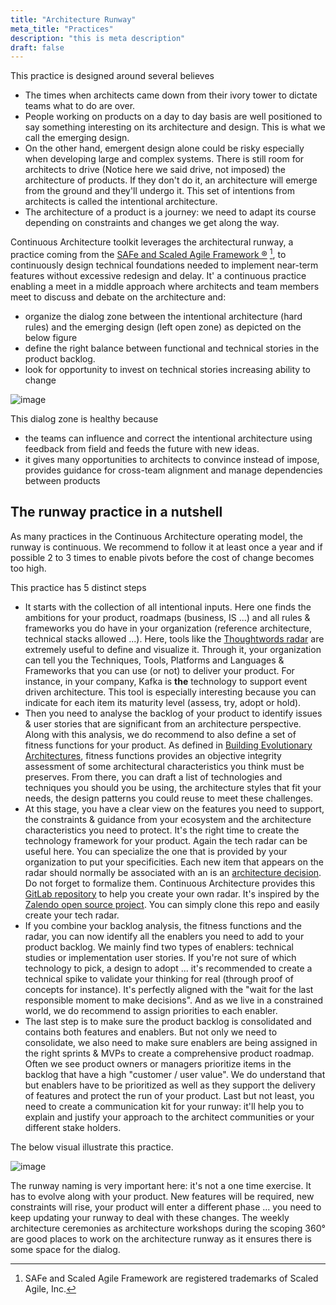 ```yaml
---
title: "Architecture Runway"
meta_title: "Practices"
description: "this is meta description"
draft: false
---
```


This practice is designed around several believes

* The times when architects came down from their ivory tower to dictate teams what to do are over.
* People working on products on a day to day basis are well positioned to say something interesting on its architecture and design. This is what we call the emerging design.
* On the other hand, emergent design alone could be risky especially when developing large and complex systems. There is still room for architects to drive (Notice here we said drive, not imposed) the architecture of products. If they don't do it, an architecture will emerge from the ground and they'll undergo it. This set of intentions from architects is called the intentional architecture.
* The architecture of a product is a journey: we need to adapt its course depending on constraints and changes we get along the way.

Continuous Architecture toolkit leverages the architectural runway, a practice coming from the [SAFe and Scaled Agile Framework ®](https://www.scaledagileframework.com/) [^1],  to continuously design technical foundations needed to implement near-term features without excessive redesign and delay. It' a continuous practice enabling a meet in a middle approach where architects and team members meet to discuss and debate on the architecture and:

* organize the dialog zone between the intentional architecture (hard rules) and the emerging design (left open zone) as depicted on the below figure
* define the right balance between functional and technical stories in the product backlog.
* look for opportunity to invest on technical stories increasing ability to change

![image](./images/practices/misc/connect-the-dots.png)

This dialog zone is healthy because

* the teams can influence and correct the intentional architecture using feedback from field and feeds the future with new ideas.
* it gives many opportunities to architects to convince instead of impose, provides guidance for cross-team alignment and manage dependencies between products

## The runway practice in a nutshell

As many practices in the Continuous Architecture operating model, the runway is continuous. We recommend to follow it at least once a year and if possible 2 to 3 times to enable pivots before the cost of change becomes too high.

This practice has 5 distinct steps

* It starts with the collection of all intentional inputs. Here one finds the ambitions for your product, roadmaps (business, IS ...) and all rules & frameworks you do have in your organization (reference architecture, technical stacks allowed ...). Here, tools like the [Thoughtwords radar](https://www.thoughtworks.com/radar) are extremely useful to define and visualize it. Through it, your organization can tell you the Techniques, Tools, Platforms and Languages & Frameworks that you can use (or not) to deliver your product. For instance, in your company, Kafka is **the** technology to support event driven architecture. This tool is especially interesting because you can indicate for each item its maturity level (assess, try, adopt or hold).
* Then you need to analyse the backlog of your product to identify issues & user stories that are significant from an architecture perspective. Along with this analysis, we do recommend to also define a set of fitness functions for your product. As defined in [Building Evolutionary Architectures](http://www.thoughtworks.com/books/building-evolutionary-architectures), fitness functions provides an objective integrity assessment of some architectural characteristics you think must be preserves. From there, you can draft a list of technologies and techniques you should you be using, the architecture styles that fit your needs, the design patterns you could reuse to meet these challenges.
* At this stage, you have a clear view on the features you need to support, the constraints & guidance from your ecosystem and the architecture characteristics you need to protect. It's the right time to create the technology framework for your product. Again the tech radar can be useful here. You can specialize the one that is provided by your organization to put your specificities. Each new item that appears on the radar should normally be associated with an is an [architecture decision](./architecture-decision-records). Do not forget to formalize them. Continuous Architecture provides this [GitLab repository](http://google.fr) to help you create your own radar. It's inspired by the [Zalendo open source project](https://github.com/zalando/tech-radar). You can simply clone this repo and easily create your tech radar.
* If you combine your backlog analysis, the fitness functions and the radar, you can now identify all the enablers you need to add to your product backlog. We mainly find two types of enablers: technical studies or implementation user stories. If you're not sure of which technology to pick, a design to adopt ... it's recommended to create a technical spike to validate your thinking for real (through proof of concepts for instance). It's perfectly aligned with the "wait for the last responsible moment to make decisions".
And as we live in a constrained world, we do recommend to assign priorities to each enabler.
* The last step is to make sure the product backlog is consolidated and contains both features and enablers. But not only we need to consolidate, we also need to make sure enablers are being assigned in the right sprints & MVPs to create a comprehensive product roadmap. Often we see product owners or managers prioritize items in the backlog that have a high "customer / user value". We do understand that but enablers have to be prioritized as well as they support the delivery of features and protect the run of your product. Last but not least, you need to create a communication kit for your runway: it'll help you to explain and justify your approach to the architect communities or your different stake holders.

The below visual illustrate this practice.

![image](./images/practices/kit-architecture-runway.png)

The runway naming is very important here: it's not a one time exercise. It has to evolve along with your product. New features will be required, new constraints will rise, your product will enter a different phase ... you need to keep updating your runway to deal with these changes. The weekly architecture ceremonies as architecture workshops during the scoping 360° are good places to work on the architecture runway as it ensures there is some space for the dialog.

[^1]: SAFe and Scaled Agile Framework are registered trademarks of Scaled Agile, Inc.
